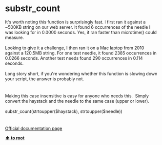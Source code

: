 # substr_count




<div class="phpcode"><span class="html">
It&apos;s worth noting this function is surprisingly fast. I first ran it against a ~500KB string on our web server. It found 6 occurrences of the needle I was looking for in 0.0000 seconds. Yes, it ran faster than microtime() could measure.<br><br>Looking to give it a challenge, I then ran it on a Mac laptop from 2010 against a 120.5MB string. For one test needle, it found 2385 occurrences in 0.0266 seconds. Another test needs found 290 occurrences in 0.114 seconds.<br><br>Long story short, if you&apos;re wondering whether this function is slowing down your script, the answer is probably not.</span>
</div>
  

#


<div class="phpcode"><span class="html">
Making this case insensitive is easy for anyone who needs this.&#xA0; Simply convert the haystack and the needle to the same case (upper or lower).<br><br>substr_count(strtoupper($haystack), strtoupper($needle))</span>
</div>
  

#

[Official documentation page](https://www.php.net/manual/en/function.substr-count.php)

**[⬆ to root](/)**